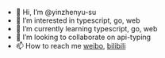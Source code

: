 - 👋 Hi, I’m @yinzhenyu-su
- 👀 I’m interested in typescript, go, web
- 🌱 I’m currently learning typescript, go, web
- 💞️ I’m looking to collaborate on api-typing
- 📫 How to reach me [weibo](https://weibo.com/u/5794393582), [bilibili](https://space.bilibili.com/15765734?spm_id_from=333.880.0.0)

<!---
yinzhenyu-su/yinzhenyu-su is a ✨ special ✨ repository because its `README.md` (this file) appears on your GitHub profile.
You can click the Preview link to take a look at your changes.
--->
